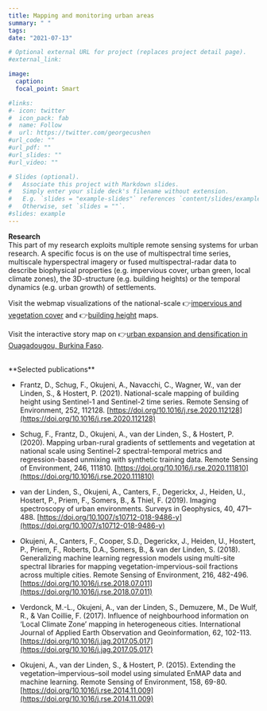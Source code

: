 ```yaml
---
title: Mapping and monitoring urban areas
summary: " "
tags:
date: "2021-07-13"

# Optional external URL for project (replaces project detail page).
#external_link: 

image:
  caption: 
  focal_point: Smart

#links:
#- icon: twitter
#  icon_pack: fab
#  name: Follow
#  url: https://twitter.com/georgecushen
#url_code: ""
#url_pdf: ""
#url_slides: ""
#url_video: ""

# Slides (optional).
#   Associate this project with Markdown slides.
#   Simply enter your slide deck's filename without extension.
#   E.g. `slides = "example-slides"` references `content/slides/example-slides.md`.
#   Otherwise, set `slides = ""`.
#slides: example
---
```


**Research**<br />
This part of my research exploits multiple remote sensing systems for urban research. A specific focus is on the use of multispectral time series, multiscale hyperspectral imagery or fused multispectral-radar data to describe biophysical properties (e.g. impervious cover, urban green, local climate zones), the 3D-structure (e.g. building heights) or the temporal dynamics (e.g. urban growth) of settlements.

Visit the webmap visualizations of the national-scale 👉[impervious and vegetation cover](https://ows.geo.hu-berlin.de/webviewer/land-cover-fractions/index.html) and 👉[building height](https://ows.geo.hu-berlin.de/webviewer/building-height/index.html) maps. 

Visit the interactive story map on 👉[urban expansion and densification in Ouagadougou, Burkina Faso](https://amor.cms.hu-berlin.de/~schugfrx/ouagadougou/ouaga.html).


<br />
**Selected publications**<br />
 
* Frantz, D., Schug, F., Okujeni, A., Navacchi, C., Wagner, W., van der Linden, S., & Hostert, P. (2021). National-scale mapping of building height using Sentinel-1 and Sentinel-2 time series. Remote Sensing of Environment, 252, 112128. [https://doi.org/10.1016/j.rse.2020.112128](https://doi.org/10.1016/j.rse.2020.112128)

* Schug, F., Frantz, D., Okujeni, A., van der Linden, S., & Hostert, P. (2020). Mapping urban-rural gradients of settlements and vegetation at national scale using Sentinel-2 spectral-temporal metrics and regression-based unmixing with synthetic training data. Remote Sensing of Environment, 246, 111810. [https://doi.org/10.1016/j.rse.2020.111810](https://doi.org/10.1016/j.rse.2020.111810)

* van der Linden, S., Okujeni, A., Canters, F., Degerickx, J., Heiden, U., Hostert, P., Priem, F., Somers, B., & Thiel, F. (2019). Imaging spectroscopy of urban environments. Surveys in Geophysics, 40, 471–488. [https://doi.org/10.1007/s10712-018-9486-y](https://doi.org/10.1007/s10712-018-9486-y)

* Okujeni, A., Canters, F., Cooper, S.D., Degerickx, J., Heiden, U., Hostert, P., Priem, F., Roberts, D.A., Somers, B., & van der Linden, S. (2018). Generalizing machine learning regression models using multi-site spectral libraries for mapping vegetation-impervious-soil fractions across multiple cities. Remote Sensing of Environment, 216, 482-496. [https://doi.org/10.1016/j.rse.2018.07.011](https://doi.org/10.1016/j.rse.2018.07.011)

* Verdonck, M.-L., Okujeni, A., van der Linden, S., Demuzere, M., De Wulf, R., & Van Coillie, F. (2017). Influence of neighbourhood information on ‘Local Climate Zone’ mapping in heterogeneous cities. International Journal of Applied Earth Observation and Geoinformation, 62, 102-113. [https://doi.org/10.1016/j.jag.2017.05.017](https://doi.org/10.1016/j.jag.2017.05.017)

* Okujeni, A., van der Linden, S., & Hostert, P. (2015). Extending the vegetation–impervious–soil model using simulated EnMAP data and machine learning. Remote Sensing of Environment, 158, 69-80. [https://doi.org/10.1016/j.rse.2014.11.009](https://doi.org/10.1016/j.rse.2014.11.009)